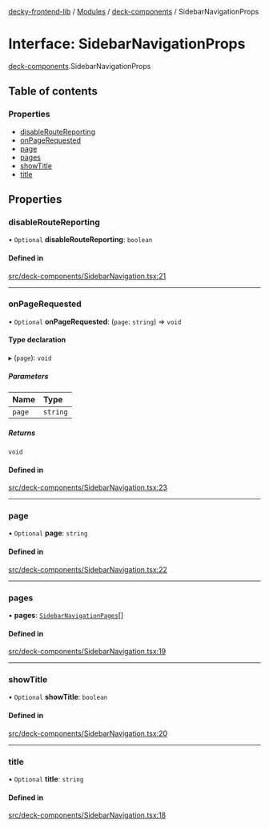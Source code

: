 [decky-frontend-lib](../README.md) / [Modules](../modules.md) / [deck-components](../modules/deck_components.md) / SidebarNavigationProps

# Interface: SidebarNavigationProps

[deck-components](../modules/deck_components.md).SidebarNavigationProps

## Table of contents

### Properties

- [disableRouteReporting](deck_components.SidebarNavigationProps.md#disableroutereporting)
- [onPageRequested](deck_components.SidebarNavigationProps.md#onpagerequested)
- [page](deck_components.SidebarNavigationProps.md#page)
- [pages](deck_components.SidebarNavigationProps.md#pages)
- [showTitle](deck_components.SidebarNavigationProps.md#showtitle)
- [title](deck_components.SidebarNavigationProps.md#title)

## Properties

### disableRouteReporting

• `Optional` **disableRouteReporting**: `boolean`

#### Defined in

[src/deck-components/SidebarNavigation.tsx:21](https://github.com/SteamDeckHomebrew/decky-frontend-lib/blob/82f604a/src/deck-components/SidebarNavigation.tsx#L21)

___

### onPageRequested

• `Optional` **onPageRequested**: (`page`: `string`) => `void`

#### Type declaration

▸ (`page`): `void`

##### Parameters

| Name | Type |
| :------ | :------ |
| `page` | `string` |

##### Returns

`void`

#### Defined in

[src/deck-components/SidebarNavigation.tsx:23](https://github.com/SteamDeckHomebrew/decky-frontend-lib/blob/82f604a/src/deck-components/SidebarNavigation.tsx#L23)

___

### page

• `Optional` **page**: `string`

#### Defined in

[src/deck-components/SidebarNavigation.tsx:22](https://github.com/SteamDeckHomebrew/decky-frontend-lib/blob/82f604a/src/deck-components/SidebarNavigation.tsx#L22)

___

### pages

• **pages**: [`SidebarNavigationPages`](deck_components.SidebarNavigationPages.md)[]

#### Defined in

[src/deck-components/SidebarNavigation.tsx:19](https://github.com/SteamDeckHomebrew/decky-frontend-lib/blob/82f604a/src/deck-components/SidebarNavigation.tsx#L19)

___

### showTitle

• `Optional` **showTitle**: `boolean`

#### Defined in

[src/deck-components/SidebarNavigation.tsx:20](https://github.com/SteamDeckHomebrew/decky-frontend-lib/blob/82f604a/src/deck-components/SidebarNavigation.tsx#L20)

___

### title

• `Optional` **title**: `string`

#### Defined in

[src/deck-components/SidebarNavigation.tsx:18](https://github.com/SteamDeckHomebrew/decky-frontend-lib/blob/82f604a/src/deck-components/SidebarNavigation.tsx#L18)
